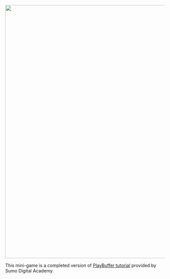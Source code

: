 <p align="center">
    <img width="800" src="https://user-images.githubusercontent.com/115498474/194958035-65fb75e6-ff22-4689-975f-f29ef41590fb.png">
</p>

This mini-game is a completed version of <a href="https://github.com/sumo-digital-academy/playbuffer">PlayBuffer tutorial</a> provided by Sumo Digital Academy.
